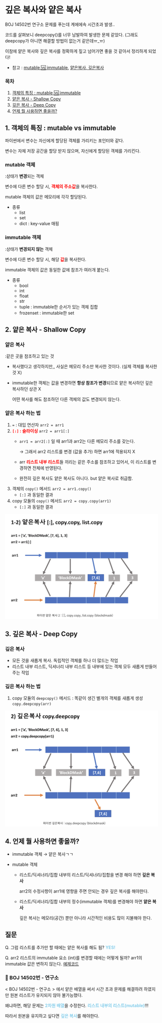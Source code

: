 # 깊은 복사와 얕은 복사
BOJ 14502번 연구소 문제를 푸는데 계에에속 시간초과 발생..

코드를 살펴보니 deepcopy()를 너무 남발하여 발생한 문제 같았다. (그래도 deepcopy가 아니면 해결할 방법이 없는거 같은데ㅠ_ㅠ)

이참에 얕은 복사와 깊은 복사를 정확하게 짚고 넘어가면 좋을 것 같아서 정리하게 되었다!

- 참고 : [mutable 🆚 immutable](https://blockdmask.tistory.com/570), [얕은복사, 깊은복사](https://blockdmask.tistory.com/576)

### 목차
1. [객체의 특징 : mutable 🆚 immutable](#1-객체의-특징--mutable-vs-immutable)
2. [얕은 복사 - Shallow Copy](#2-얕은-복사---Shallow-Copy)
3. [깊은 복사 - Deep Copy](#3-깊은-복사---Deep-Copy)
4. [언제 뭘 사용하면 좋을까?](#4-언제-뭘-사용하면-좋을까)


## 1. 객체의 특징 : mutable vs immutable
파이썬에서 변수는 자신에게 할당된 객체를 가리키는 포인터와 같다.

변수는 자체 저장 공간을 할당 받지 않으며, 자신에게 할당된 객체를 가리킨다.

### mutable 객체

:상태가 **변경**되는 객체

변수에 다른 변수 할당 시, **<span style="color:red">객체의 주소값**을 복사한다.

mutable 객체의 값은 메모리에 각각 할당된다.

- 종류
  - list
  - set
  - dict : key-value 매핑

### immutable 객체

:상태가 **변경되지 않는** 객체

변수에 다른 변수 할당 시, 해당 **<span style="color:red">값**을 복사한다.

immutable 객체의 값은 동일한 값에 참조가 여러개 붙는다.
- 종류
  - bool
  - int
  - float
  - str
  - tuple : immutable한 순서가 있는 객체 집합
  - frozenset : immutable한 set


## 2. 얕은 복사 - Shallow Copy
### 얕은 복사
:같은 곳을 참조하고 있는 것
- 복사했다고 생각하지만,, 사실은 메모리 주소만 복사한 것이다. (실제 객체를 복사한 것 X)
- immutable한 객체는 값을 변경하면 **항상 참조가 변경**되므로 얕은 복사하던 깊은 복사하던 상관 X
  
  어떤 복사를 해도 참조하던 다른 객체의 값도 변경되지 않는다.

### 얕은 복사 하는 법
1. `=` : 대입 연산자  `arr2 = arr1`
2. **<span style="color:red">`[:]` : 슬라이싱**   `arr2 = arr1[:]`
   - `arr1 = arr2[:]` 일 때 arr1과 arr2는 다른 메모리 주소를 갖는다.
      
     → 그래서 arr2 리스트를 변경 (값을 추가) 하면 arr1에 적용되지 X
   - arr **<span style="color:red">리스트 내부 리스트**들 끼리는 같은 주소를 참조하고 있어서, 이 리스트를 변경하면 전체에 반영된다.
   - 완전히 깊은 복사도 얕은 복사도 아니다. but 얕은 복사로 취급함.
3. 객체의 `copy()` 메서드  `arr2 = arr1.copy()`
   - `[:]` 과 동일한 결과
4. copy 모듈의 `copy()` 메서드  `arr2 = copy.copy(arr1)`
   - `[:]` 과 동일한 결과

![](image/shallow_copy.png)

## 3. 깊은 복사 - Deep Copy
### 깊은 복사
- 모든 것을 새롭게 복사. 독립적인 객체를 하나 더 많드는 작업
- 리스트 내부 리스트, 딕셔너리 내부 리스트 등 내부에 있는 객체 모두 새롭게 만들어주는 작업

### 깊은 복사 하는 법
1. copy 모듈의 `deepcopy()` 메서드 : 똑같이 생긴 별개의 객체를 새롭게 생성  `copy.deepcopy(arr)`

![](image/deep_copy.png)

## 4. 언제 뭘 사용하면 좋을까?
- immutable 객체 → 얕은 복사ㄱㄱ

- mutable 객체 
  - 리스트/딕셔너리/집합 내부의 리스트/딕셔너리/집합을 변경 해야 하면 **깊은 복사** 
    
    arr2의 수정사항이 arr1에 영향을 주면 안되는 경우 깊은 복사를 해야한다.
  - 리스트/딕셔너리/집합 내부의 정수(immutable 객체)를 변경해야 하면 **얕은 복사**
    
    깊은 복사는 메모리(공간) 뿐만 아니라 시간적인 비용도 많이 지불해야 한다.

## 질문 
Q. 그럼 리스트를 추가만 할 때에는 얕은 복사를 해도 됨? **<span style="color:skyblue">YES!**

Q. arr2 리스트의 immutable 요소 (int)를 변경할 때에는 어떻게 될까? 
arr1의 immutable 값은 변하지 않는다.
[예제코드](copy_test.py)

### 🚨 BOJ 14502번 - 연구소
< BOJ 14502번 - 연구소 > 에서 얕은 배열을 써서 시간 초과 문제를 해결하려 하였지만 원본 리스트가 유지되지 않아 불가능했다.

왜냐하면, 해당 문제는 **<span style="color:skyblue">2차원 배열**을 수정한다. **<span style="color:skyblue">리스트 내부의 리스트(mutable)**!!!

따라서 원본을 유지하고 싶다면 **<span style="color:skyblue">깊은 복사**를 해야한다. 


